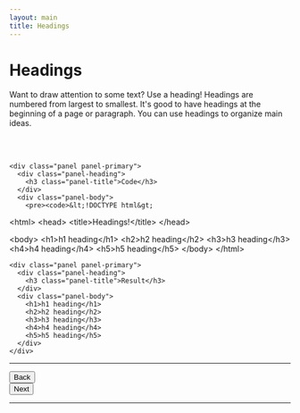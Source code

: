 ```yaml
---
layout: main
title: Headings
---
```


# Headings

Want to draw attention to some text? Use a heading! Headings are numbered from largest to smallest. It's good to have headings at the beginning of a page or paragraph. You can use headings to organize main ideas. 

<br></br>

<div class="row">
  <div class="col-md-6">

    <div class="panel panel-primary">
      <div class="panel-heading">
        <h3 class="panel-title">Code</h3>
      </div>
      <div class="panel-body">
        <pre><code>&lt;!DOCTYPE html&gt;
&lt;html&gt;
  &lt;head&gt;
    &lt;title&gt;Headings!&lt;/title&gt;
  &lt;/head&gt;

  &lt;body&gt;
    &lt;h1&gt;h1 heading&lt;/h1&gt;
    &lt;h2&gt;h2 heading&lt;/h2&gt;
    &lt;h3&gt;h3 heading&lt;/h3&gt;
    &lt;h4&gt;h4 heading&lt;/h4&gt;
    &lt;h5&gt;h5 heading&lt;/h5&gt;
  &lt;/body&gt;
&lt;/html&gt;
        </code></pre>
      </div>
    </div>
  
  </div>
  <div class="col-md-6">

    <div class="panel panel-primary">
      <div class="panel-heading">
        <h3 class="panel-title">Result</h3>
      </div>
      <div class="panel-body">
        <h1>h1 heading</h1>
        <h2>h2 heading</h2>
        <h3>h3 heading</h3>
        <h4>h4 heading</h4>
        <h5>h5 heading</h5>
      </div>
    </div>

  </div>
</div>

---

<div class="row">
  <div class="col-md-1">
    <a href="../paragraphs"><button type="button" class="btn btn-primary btn-lg">Back</button></a>
  </div>
  <div class="col-md-1">
    <a href="../links"><button type="button" class="btn btn-primary btn-lg">Next</button></a>
  </div>
</div>

---